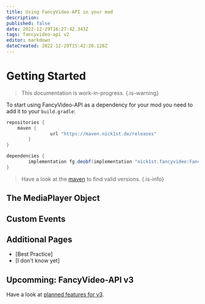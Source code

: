 ```yaml
---
title: Using FancyVideo-API in your mod
description: 
published: false
date: 2022-12-29T16:27:42.343Z
tags: fancyvideo-api v2
editor: markdown
dateCreated: 2022-12-29T15:42:20.128Z
---
```


# Getting Started

> This documentation is work-in-progress.
{.is-warning}

To start using FancyVideo-API as a dependency for your mod you need to add it to your `build.gradle`:

```groovy
repositories {
  	maven {
				url "https://maven.nick1st.de/releases"
		}
}

dependencies {
		implementation fg.deobf(implementation "nick1st.fancyvideo:FancyVideo-API-${project.fv_mc_version}:${project.fv_version}")
}
```

> Have a look at the [maven](https://maven.nick1st.de/#/releases/nick1st/fancyvideo) to find valid versions.
{.is-info}

## The MediaPlayer Object

## Custom Events

## Additional Pages
- [Best Practice]
- [I don't know yet]

## Upcomming: FancyVideo-API v3
Have a look at [planned features for v3](/FancyVideo-API/v2/Developers/Upcoming).